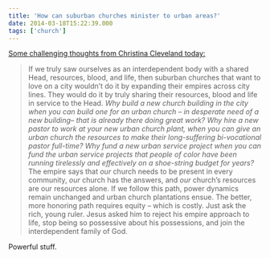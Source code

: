```yaml
---
title: 'How can suburban churches minister to urban areas?'
date: 2014-03-18T15:22:39.000
tags: ['church']
---
```


[Some challenging thoughts from Christina Cleveland today:](http://www.christenacleveland.com/2014/03/urban-church-plantations/)

> If we truly saw ourselves as an interdependent body with a shared Head, resources, blood, and life, then suburban churches that want to love on a city wouldn’t do it by expanding their empires across city lines. They would do it by truly sharing their resources, blood and life in service to the Head. _Why build a new church building in the city when you can build one for an urban church – in desperate need of a new building– that is already there doing great work?_ _Why hire a new pastor to work at your new urban church plant, when you can give an urban church the resources to make their long-suffering bi-vocational pastor full-time?_ _Why fund a new urban service project when you can fund the urban service projects that people of color have been running tirelessly and effectively on a shoe-string budget for years?_ The empire says that _our_ church needs to be present in every community, _our_ church has the answers, and _our_ church’s resources are our resources alone. If we follow this path, power dynamics remain unchanged and urban church plantations ensue. The better, more honoring path requires equity – which is costly. Just ask the rich, young ruler. Jesus asked him to reject his empire approach to life, stop being so possessive about his possessions, and join the interdependent family of God.

Powerful stuff.
